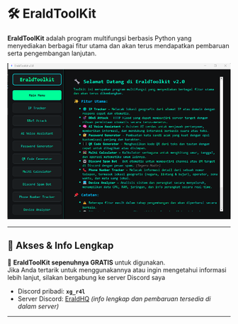 # 🛠️ EraldToolKit

**EraldToolKit** adalah program multifungsi berbasis Python yang menyediakan berbagai fitur utama dan akan terus mendapatkan pembaruan serta pengembangan lanjutan.

![Tampilan EraldToolKit](EraldToolKit.png)

---

## 📢 Akses & Info Lengkap
💬 **EraldToolKit sepenuhnya GRATIS** untuk digunakan.  
Jika Anda tertarik untuk menggunakannya atau ingin mengetahui informasi lebih lanjut, silakan bergabung ke server Discord saya
- Discord pribadi: **`xg_r4l`**
- Server Discord: [EraldHQ](https://discord.gg/bEEFxSYxM2) *(info lengkap dan pembaruan tersedia di dalam server)*

---


